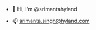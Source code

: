 - 👋 Hi, I’m @srimantahyland

- 📫 srimanta.singh@hyland.com

<!---
srimantahyland/srimantahyland is a ✨ special ✨ repository because its `README.md` (this file) appears on your GitHub profile.
You can click the Preview link to take a look at your changes.
--->
